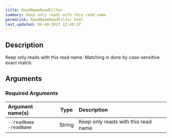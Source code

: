 ```yaml
---
title: ReadNameReadFilter
summary: Keep only reads with this read name
permalink: ReadNameReadFilter.html
last_updated: 04-49-2017 12:49:37
---
```


## Description

Keep only reads with this read name.
 Matching is done by case-sensitive exact match.

## Arguments

### Required Arguments

| Argument name(s) | Type | Description |
| :--------------- | :--: | :------ |
| `--readName`<br/>`-readName` | String | Keep only reads with this read name |


